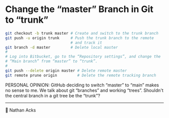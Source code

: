 # Change the “master” Branch in Git to “trunk”

```bash
git checkout -b trunk master # Create and switch to the trunk branch
git push -u origin trunk     # Push the trunk branch to the remote
                             # and track it
git branch -d master         # Delete local master
#
# Log into Bitbucket, go to the “Repository settings”, and change the
# “Main branch” from “master” to “trunk”.
#
git push --delete origin master # Delete remote master
git remote prune origin         # Delete the remote tracking branch
```

PERSONAL OPINION: GitHub deciding to switch “master” to “main” makes no sense to me. We talk about git “branches” and working “trees”. Shouldn't the central branch in a git tree be the “trunk”?

- - - -

<span aria-hidden="true">👤</span> Nathan Acks
